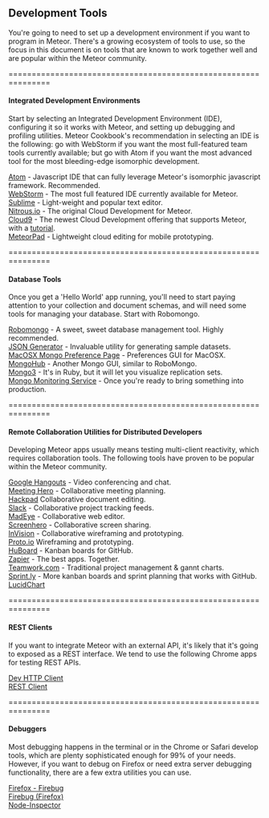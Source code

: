 ## Development Tools

You're going to need to set up a development environment if you want to program in Meteor.  There's a growing ecosystem of tools to use, so the focus in this document is on tools that are known to work together well and are popular within the Meteor community.   

===============================================================
#### Integrated Development Environments

Start by selecting an Integrated Development Environment (IDE), configuring it so it works with Meteor, and setting up debugging and profiling utilities.  Meteor Cookbook's recommendation in selecting an IDE is the following: go with WebStorm if you want the most full-featured team tools currently available; but go with Atom if you want the most advanced tool for the most bleeding-edge isomorphic development.

[Atom](http://www.atom.io) - Javascript IDE that can fully leverage Meteor's isomorphic javascript framework.  Recommended.  
[WebStorm](http://www.jetbrains.com/webstorm/) - The most full featured IDE currently available for Meteor.    
[Sublime](http://www.sublimetext.com/) - Light-weight and popular text editor.     
[Nitrous.io](https://www.nitrous.io/) - The original Cloud Development for Meteor.   
[Cloud9](https://c9.io/)  - The newest Cloud Development offering that supports Meteor, with a [tutorial](http://simpleprogrammer.com/2014/10/13/getting-started-meteor-tutorial-cloud/).  
[MeteorPad](http://meteorpad.com/pad/J5Ls2Fc8imyXnz8yM)  - Lightweight cloud editing for mobile prototyping.  

===============================================================
#### Database Tools

Once you get a 'Hello World' app running, you'll need to start paying attention to your collection and document schemas, and will need some tools for managing your database.  Start with Robomongo.  

[Robomongo](http://robomongo.org/) - A sweet, sweet database management tool.  Highly recommended.   
[JSON Generator](http://www.json-generator.com/) - Invaluable utility for generating sample datasets.   
[MacOSX Mongo Preference Page](http://blog.mongodb.org/post/28925264384/macosx-preferences-pane-for-mongodb) - Preferences GUI for MacOSX.  
[MongoHub](http://mongohub.todayclose.com/) - Another Mongo GUI, similar to RoboMongo.  
[Mongo3](http://mongo3.com/) - It's in Ruby, but it will let you visualize replication sets.   
[Mongo Monitoring Service](https://mms.mongodb.com/setup)  - Once you're ready to bring something into production.  
  
  
===============================================================
#### Remote Collaboration Utilities for Distributed Developers

Developing Meteor apps usually means testing multi-client reactivity, which requires collaboration tools.  The following tools have proven to be popular within the Meteor community.  

[Google Hangouts](http://www.google.com/+/learnmore/hangouts/)  - Video conferencing and chat.  
[Meeting Hero](http://www.meetinghero.com/)  - Collaborative meeting planning.  
[Hackpad](https://hackpad.com)  Collaborative document editing.  
[Slack](https://slack.com/) - Collaborative project tracking feeds.    
[MadEye](http://madeye.io/) - Collaborative web editor.    
[Screenhero](http://screenhero.com) - Collaborative screen sharing.  
[InVision](https://projects.invisionapp.com/d/main#/projects) - Collaborative wireframing and prototyping.  
[Proto.io](https://proto.io/)  Wireframing and prototyping.  
[HuBoard](https://huboard.com) - Kanban boards for GitHub.   
[Zapier](https://zapier.com/) - The best apps.  Together.  
[Teamwork.com](https://www.teamwork.com/) - Traditional project management & gannt charts.   
[Sprint.ly](https://sprint.ly/) - More kanban boards and sprint planning that works with GitHub.  
[LucidChart](https://www.lucidchart.com)  

===============================================================
#### REST Clients  

If you want to integrate Meteor with an external API, it's likely that it's going to exposed as a REST interface.  We tend to use the following Chrome apps for testing REST APIs.  

[Dev HTTP Client](https://chrome.google.com/webstore/detail/dev-http-client/aejoelaoggembcahagimdiliamlcdmfm)      
[REST Client](https://chrome.google.com/webstore/detail/postman-rest-client/fdmmgilgnpjigdojojpjoooidkmcomcm/)      
  

===============================================================
#### Debuggers  

Most debugging happens in the terminal or in the Chrome or Safari develop tools, which are plenty sophisticated enough for 99% of your needs.  However, if you want to debug on Firefox or need extra server debugging functionality, there are a few extra utilities you can use.  

[Firefox - Firebug](https://getfirebug.com/)    
[Firebug (Firefox)](https://getfirebug.com/)   
[Node-Inspector](https://github.com/node-inspector/node-inspector)    
  
